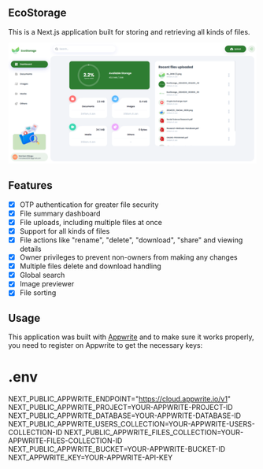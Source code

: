 ## EcoStorage

This is a Next.js application built for storing and retrieving all kinds of files.

![EcoStorage](/public/assets/images/thumbnail.png)

## Features

-   [x] OTP authentication for greater file security
-   [x] File summary dashboard
-   [x] File uploads, including multiple files at once
-   [x] Support for all kinds of files
-   [x] File actions like "rename", "delete", "download", "share" and viewing details
-   [x] Owner privileges to prevent non-owners from making any changes
-   [x] Multiple files delete and download handling
-   [x] Global search
-   [x] Image previewer
-   [x] File sorting

## Usage

This application was built with [Appwrite](https://appwrite.io) and to make sure it works properly, you need to register on Appwrite to get the necessary keys:

# .env
NEXT_PUBLIC_APPWRITE_ENDPOINT="https://cloud.appwrite.io/v1"
NEXT_PUBLIC_APPWRITE_PROJECT=YOUR-APPWRITE-PROJECT-ID
NEXT_PUBLIC_APPWRITE_DATABASE=YOUR-APPWRITE-DATABASE-ID
NEXT_PUBLIC_APPWRITE_USERS_COLLECTION=YOUR-APPWRITE-USERS-COLLECTION-ID
NEXT_PUBLIC_APPWRITE_FILES_COLLECTION=YOUR-APPWRITE-FILES-COLLECTION-ID
NEXT_PUBLIC_APPWRITE_BUCKET=YOUR-APPWRITE-BUCKET-ID
NEXT_APPWRITE_KEY=YOUR-APPWRITE-API-KEY